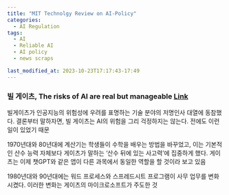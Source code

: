 ```yaml
---
title: "MIT Technolgy Review on AI-Policy"
categories:
  - AI Regulation
tags:
  - AI
  - Reliable AI
  - AI policy
  - news scraps

last_modified_at: 2023-10-23T17:17:43-17:49
---
```


### 빌 게이츠, The risks of AI are real but manageable [Link](https://www.gatesnotes.com/The-risks-of-AI-are-real-but-manageable)


빌게이츠가 인공지능의 위험성에 우려를 표명하는 기술 분야의 저명인사 대열에 동참했다. 결론부터 말하자면, 빌 게이츠는 AI의 위험을 그리 걱정하지는 않는다. 전에도 이런 일이 있었기 때문

1970년대와 80년대에 계산기는 학생들이 수학을 배우는 방법을 바꾸었고, 이는 기본적인 산수 능력 자체보다 게이츠가 말하는 ‘산수 뒤에 있는 사고력’에 집중하게 했다. 게이츠는 이제 챗GPT와 같은 앱이 다른 과목에서 동일한 역할을 할 것이라 보고 있음

 
1980년대와 90년대에는 워드 프로세스와 스프레드시트 프로그램이 사무 업무를 변화시켰다. 이러한 변화는 게이츠의 마이크로소프트가 주도한 것
